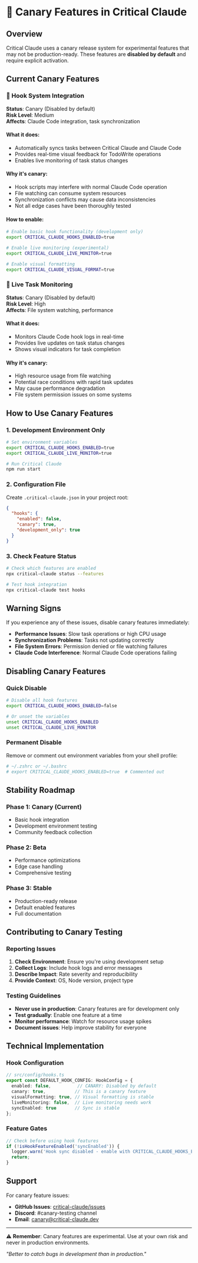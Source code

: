 # 🚨 Canary Features in Critical Claude

## Overview

Critical Claude uses a canary release system for experimental features that may not be production-ready. These features are **disabled by default** and require explicit activation.

## Current Canary Features

### 🔗 Hook System Integration
**Status**: Canary (Disabled by default)  
**Risk Level**: Medium  
**Affects**: Claude Code integration, task synchronization

#### What it does:
- Automatically syncs tasks between Critical Claude and Claude Code
- Provides real-time visual feedback for TodoWrite operations
- Enables live monitoring of task status changes

#### Why it's canary:
- Hook scripts may interfere with normal Claude Code operation
- File watching can consume system resources
- Synchronization conflicts may cause data inconsistencies
- Not all edge cases have been thoroughly tested

#### How to enable:
```bash
# Enable basic hook functionality (development only)
export CRITICAL_CLAUDE_HOOKS_ENABLED=true

# Enable live monitoring (experimental)
export CRITICAL_CLAUDE_LIVE_MONITOR=true

# Enable visual formatting
export CRITICAL_CLAUDE_VISUAL_FORMAT=true
```

### 🎯 Live Task Monitoring
**Status**: Canary (Disabled by default)  
**Risk Level**: High  
**Affects**: File system watching, performance

#### What it does:
- Monitors Claude Code hook logs in real-time
- Provides live updates on task status changes
- Shows visual indicators for task completion

#### Why it's canary:
- High resource usage from file watching
- Potential race conditions with rapid task updates
- May cause performance degradation
- File system permission issues on some systems

## How to Use Canary Features

### 1. Development Environment Only
```bash
# Set environment variables
export CRITICAL_CLAUDE_HOOKS_ENABLED=true
export CRITICAL_CLAUDE_LIVE_MONITOR=true

# Run Critical Claude
npm run start
```

### 2. Configuration File
Create `.critical-claude.json` in your project root:
```json
{
  "hooks": {
    "enabled": false,
    "canary": true,
    "development_only": true
  }
}
```

### 3. Check Feature Status
```bash
# Check which features are enabled
npx critical-claude status --features

# Test hook integration
npx critical-claude test hooks
```

## Warning Signs

If you experience any of these issues, disable canary features immediately:

- **Performance Issues**: Slow task operations or high CPU usage
- **Synchronization Problems**: Tasks not updating correctly
- **File System Errors**: Permission denied or file watching failures
- **Claude Code Interference**: Normal Claude Code operations failing

## Disabling Canary Features

### Quick Disable
```bash
# Disable all hook features
export CRITICAL_CLAUDE_HOOKS_ENABLED=false

# Or unset the variables
unset CRITICAL_CLAUDE_HOOKS_ENABLED
unset CRITICAL_CLAUDE_LIVE_MONITOR
```

### Permanent Disable
Remove or comment out environment variables from your shell profile:
```bash
# ~/.zshrc or ~/.bashrc
# export CRITICAL_CLAUDE_HOOKS_ENABLED=true  # Commented out
```

## Stability Roadmap

### Phase 1: Canary (Current)
- Basic hook integration
- Development environment testing
- Community feedback collection

### Phase 2: Beta
- Performance optimizations
- Edge case handling
- Comprehensive testing

### Phase 3: Stable
- Production-ready release
- Default enabled features
- Full documentation

## Contributing to Canary Testing

### Reporting Issues
1. **Check Environment**: Ensure you're using development setup
2. **Collect Logs**: Include hook logs and error messages
3. **Describe Impact**: Rate severity and reproducibility
4. **Provide Context**: OS, Node version, project type

### Testing Guidelines
- **Never use in production**: Canary features are for development only
- **Test gradually**: Enable one feature at a time
- **Monitor performance**: Watch for resource usage spikes
- **Document issues**: Help improve stability for everyone

## Technical Implementation

### Hook Configuration
```typescript
// src/config/hooks.ts
export const DEFAULT_HOOK_CONFIG: HookConfig = {
  enabled: false,          // CANARY: Disabled by default
  canary: true,           // This is a canary feature
  visualFormatting: true, // Visual formatting is stable
  liveMonitoring: false,  // Live monitoring needs work
  syncEnabled: true       // Sync is stable
};
```

### Feature Gates
```typescript
// Check before using hook features
if (!isHookFeatureEnabled('syncEnabled')) {
  logger.warn('Hook sync disabled - enable with CRITICAL_CLAUDE_HOOKS_ENABLED=true');
  return;
}
```

## Support

For canary feature issues:
- **GitHub Issues**: [critical-claude/issues](https://github.com/critical-claude/critical-claude/issues)
- **Discord**: #canary-testing channel
- **Email**: canary@critical-claude.dev

---

⚠️ **Remember**: Canary features are experimental. Use at your own risk and never in production environments.

*"Better to catch bugs in development than in production."*